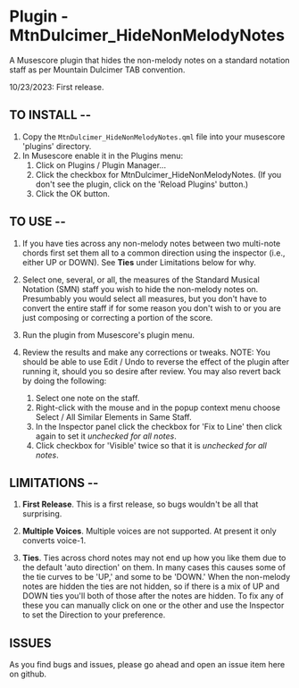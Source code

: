 # Plugin - MtnDulcimer_HideNonMelodyNotes
A Musescore plugin that hides the non-melody notes on a standard notation staff as per Mountain Dulcimer TAB convention.

10/23/2023: First release.

## TO INSTALL --

   1. Copy the `MtnDulcimer_HideNonMelodyNotes.qml` file into your musescore 'plugins' directory.
   1. In Musescore enable it in the Plugins menu:
      1. Click on Plugins / Plugin Manager...
      1. Click the checkbox for MtnDulcimer_HideNonMelodyNotes. (If you don't see the plugin, click on the 'Reload Plugins' button.)
      1. Click the OK button.

## TO USE --

   1. If you have ties across any non-melody notes between two multi-note chords first set them all to a common direction using the inspector (i.e., either UP or DOWN). See **Ties** under Limitations below for why.

   1. Select one, several, or all, the measures of the Standard Musical Notation (SMN) staff you wish to hide the non-melody notes on. Presumbably you would select all measures, but you don't have to convert the entire staff if for some reason you don't wish to or you are just composing or correcting a portion of the score.
   
   1. Run the plugin from Musescore's plugin menu.

   1. Review the results and make any corrections or tweaks. NOTE: You should be able to use Edit / Undo to reverse the effect of the plugin after running it, should you so desire after review. You may also revert back by doing the following:
      1. Select one note on the staff.
      1. Right-click with the mouse and in the popup context menu choose Select / All Similar Elements in Same Staff.
      1. In the Inspector panel click the checkbox for 'Fix to Line' then click again to set it *unchecked for all notes*.
      1. Click checkbox for 'Visible' twice so that it is *unchecked for all notes*.
   
## LIMITATIONS --

   1. **First Release**. This is a first release, so bugs wouldn't be all that surprising.
   
   1. **Multiple Voices**. Multiple voices are not supported. At present it only converts voice-1.

   1. **Ties**. Ties across chord notes may not end up how you like them due to the default 'auto direction' on them. In many cases this causes some of the tie curves to be 'UP,' and some to be 'DOWN.' When the non-melody notes are hidden the ties are not hidden, so if there is a mix of UP and DOWN ties you'll both of those after the notes are hidden. To fix any of these you can manually click on one or the other and use the Inspector to set the Direction to your preference.
   
## ISSUES

As you find bugs and issues, please go ahead and open an issue item here on github.
